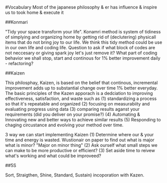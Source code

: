 #Vocabulary
Most of the japanese philosophy & er has influence & inspire us to took home & execute it

##Konmari

"Tidy your space transform your life". Konamri method is system of tidiness of simplying and organizing home by getting rid of (declutering) physicall items that do not bring joy to our life. We think this tidy method could be use in our own life and coding life. Question to ask if what block of codes are not neccesary or giving spark joy let's just remove it? What part of coding behavior we shall stop, start and continous for 1% better improvement daily - refactoring?

##Kaizen

This philosphay, Kaizen, is based on the belief that continous, incremental improvement adds up to substantial change over time 1% better everyday. The basic principles of the Kazen apporach is a dedciation to improving effectiveness, satisfaction, and waste such as (1) standardizing a process so that it's repeatable and organized (2) focusing on measurabiity and evaluating progress using data (3) comparing results aganst your requirements (did you deliver on your promise?) (4) Automating & Innovating new and better ways to achieve similar results (5) Responding to chaging circustance and evolving your method over time.

3 way we can start implementing Kaizen (1) Determine where our & your time and energy is wasted. Wustionair on paper to find out what is major what is minor? "Major on minor thing"  (2) Ask ourself what small steps we can make to be more productive or efficient? (3) Set aside time to reivew what's working and what could be improveed?

##5S

Sort, Straigthen, Shine, Standard, Sustain) incoporation with Kazen.

